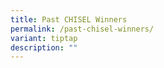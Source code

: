 ```yaml
---
title: Past CHISEL Winners
permalink: /past-chisel-winners/
variant: tiptap
description: ""
---
```

<p></p>